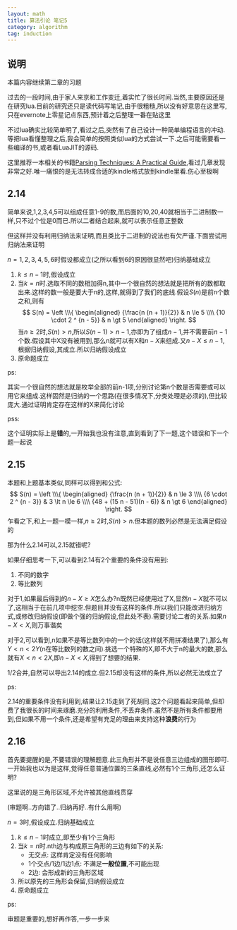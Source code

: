 ```yaml
---
layout: math
title: 算法引论 笔记5
category: algorithm
tag: induction
---
```


## 说明

本篇内容继续第二章的习题

过去的一段时间,由于家人来京和工作变迁,着实忙了很长时间.当然,主要原因还是在研究lua.目前的研究还只是读代码写笔记,由于很粗糙,所以没有好意思在这里写,只在evernote上零星记点东西,预计着之后整理一番在贴这里

不过lua确实比较简单明了,看过之后,突然有了自己设计一种简单编程语言的冲动.等把lua看懂整理之后,我会简单的按照类似lua的方式尝试一下.之后可能需要看一些编译的书,或者看LuaJIT的源码.

这里推荐一本相关的书籍[Parsing Techniques: A Practical Guide][parse guide],看过几章发现非常之好.唯一痛恨的是无法转成合适的kindle格式放到kindle里看.伤心至极啊

## 2.14

简单来说,1,2,3,4,5可以组成任意1-9的数,而后面的10,20,40就相当于二进制数一样,只不过个位是0而已.所以二者结合起来,就可以表示任意正整数

但这样并没有利用归纳法来证明,而且类比于二进制的说法也有欠严谨.下面尝试用归纳法来证明

$n = 1, 2, 3, 4, 5, 6$时假设都成立(之所以看到6的原因很显然吧)归纳基础成立

1. $k \le n - 1$时,假设成立
2. 当$k = n$时.选取不同的数相加得n,其中一个很自然的想法就是把所有的数都取出来.这样的数一般是要大于n的,这样,就得到了我们的底线.假设$S(n)$是前n个数之和,则有
$$
S(n) = 
\left
\\\{
\begin{aligned}
{\frac{n (n + 1)}{2}} & n \le 5 \\\\
{10 \cdot 2 ^ {n  - 5}} & n \gt 5
\end{aligned}
\right.
$$
当$n \ge 2$时,$S(n) > n$,所以$S(n - 1) > n - 1$,亦即为了组成$n - 1$,并不需要前$n - 1$个数.假设其中X没有被用到,那么n就可以有X和$n - X$来组成.又$n - X \le n - 1$,根据归纳假设,其成立.所以归纳假设成立
3. 原命题成立

ps:

其实一个很自然的想法就是枚举全部的前n-1项,分别讨论第n个数是否需要或可以用它来组成.这样固然是归纳的一个思路(在很多情况下,分类处理是必须的),但比较庞大.通过证明肯定存在这样的X来简化讨论

pss:

这个证明实际上是**错**的,一开始我也没有注意,直到看到了下一题,这个错误和下一个题一起说

## 2.15

本题和上题基本类似,同样可以得到和公式:
$$
S(n) = 
\left
\\\{
\begin{aligned}
{\frac{n (n + 1)}{2}} & n \le 3 \\\\
{6 \cdot 2 ^ {n  - 3}} & 3 \lt n \le 6 \\\\
{48 + (15 n - 51)(n - 6)} & n \gt 6
\end{aligned}
\right.
$$
乍看之下,和上一题一模一样,$n \ge 2$时,$S(n) > n$.但本题的数列必然是无法满足假设的

那为什么2.14可以,2.15就错呢?

如果仔细思考一下,可以看到2.14有2个重要的条件没有用到:

1. 不同的数字
2. 等比数列

对于1,如果最后得到的$n - X \ge X$怎么办?n既然已经使用过了X,显然$n - X$就不可以了,这相当于在前几项中挖空.但题目并没有这样的条件.所以我们只能改进归纳方式,或修改归纳假设(即做个强的归纳假设,但此处不表).需要讨论二者的关系.如果$n - X < X$,则万事谐矣

对于2,可以看到,n如果不是等比数列中的一个的话(这样就不用拼凑结果了),那么有$Y < n < 2 Y$(n在等比数列的数之间).挑选一个特殊的X,即不大于n的最大的数,那么就有$X < n < 2 X$,即$n - X < X$,得到了想要的结果.

1/2合并,自然可以导出2.14的成立.但2.15却没有这样的条件,所以必然无法成立了

ps:

2.14的重要条件没有利用到,结果让2.15走到了死胡同.这2个问题看起来简单,但却费了我很长的时间来琢磨.充分的利用条件,不丢弃条件.虽然不是所有条件都要用到,但如果不用一个条件,还是希望有充足的理由来支持这种**浪费**的行为

## 2.16

首先要提醒的是,不要错误的理解题意.此三角形并不是说任意三边组成的图形即可.一开始我也以为是这样,觉得任意普通位置的三条直线,必然有1个三角形,还怎么证明?

这里说的是三角形区域,不允许被其他直线贯穿

(审题啊..方向错了..归纳再好..有什么用啊)

$n = 3$时,假设成立.归纳基础成立

1. $k \le n - 1$时成立,即至少有1个三角形
2. 当$k = n$时.nth边与构成原三角形的三边有如下的关系:
    * 无交点: 这样肯定没有任何影响
    * 1个交点/1边/1边1点: 不满足**一般位置**,不可能出现
    * 2边: 会形成新的三角形区域
3. 所以原先的三角形会保留,归纳假设成立
4. 原命题成立

ps:

审题是重要的,想好再作答,一步一步来










































[parse guide]: http://www.amazon.com/Parsing-Techniques-Practical-Monographs-ebook/dp/B0017AMLL8/ref=zg_bs_271581011_3
